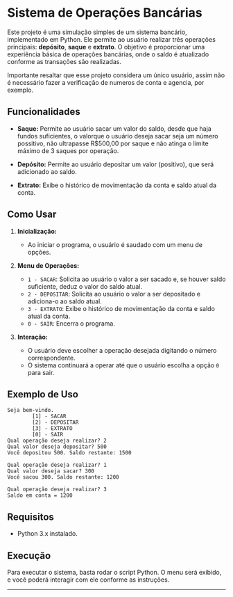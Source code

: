 # Sistema de Operações Bancárias

Este projeto é uma simulação simples de um sistema bancário, implementado em Python. Ele permite ao usuário realizar três operações principais: **depósito**, **saque** e **extrato**. O objetivo é proporcionar uma experiência básica de operações bancárias, onde o saldo é atualizado conforme as transações são realizadas.

Importante resaltar que esse projeto considera um único usuário, assim não é necessário fazer a verificação de numeros de conta e agencia, por exemplo.

## Funcionalidades

- **Saque:** Permite ao usuário sacar um valor do saldo, desde que haja fundos suficientes, o valorque o usuário deseja sacar seja um número possitivo, não ultrapasse R$500,00 por saque e não atinga o limite máximo de 3 saques por operação.

- **Depósito:** Permite ao usuário depositar um valor (positivo), que será adicionado ao saldo.

- **Extrato:** Exibe o histórico de movimentação da conta e saldo atual da conta.

## Como Usar

1. **Inicialização:**
   - Ao iniciar o programa, o usuário é saudado com um menu de opções.

2. **Menu de Operações:**
   - `1 - SACAR`: Solicita ao usuário o valor a ser sacado e, se houver saldo suficiente, deduz o valor do saldo atual.
   - `2 - DEPOSITAR`: Solicita ao usuário o valor a ser depositado e adiciona-o ao saldo atual.
   - `3 - EXTRATO`: Exibe o histórico de movimentação da conta e saldo atual da conta.
   - `0 - SAIR`: Encerra o programa.

3. **Interação:**
   - O usuário deve escolher a operação desejada digitando o número correspondente.
   - O sistema continuará a operar até que o usuário escolha a opção `0` para sair.

## Exemplo de Uso

```plaintext
Seja bem-vindo.
        [1] - SACAR
        [2] - DEPOSITAR
        [3] - EXTRATO
        [0] - SAIR
Qual operação deseja realizar? 2
Qual valor deseja depositar? 500
Você depositou 500. Saldo restante: 1500

Qual operação deseja realizar? 1
Qual valor deseja sacar? 300
Você sacou 300. Saldo restante: 1200

Qual operação deseja realizar? 3
Saldo em conta = 1200
```

## Requisitos

- Python 3.x instalado.

## Execução

Para executar o sistema, basta rodar o script Python. O menu será exibido, e você poderá interagir com ele conforme as instruções.

---